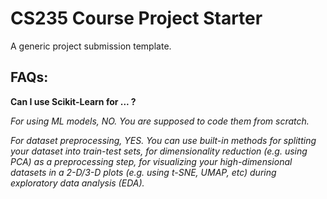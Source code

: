 # CS235 Course Project Starter

A generic project submission template.

## FAQs:
<b> Can I use Scikit-Learn for ... ? </b>

_For using ML models, NO. You are supposed to code them from scratch._ 

_For dataset preprocessing, YES. You can use built-in methods for splitting your dataset into train-test sets, for dimensionality reduction (e.g. using PCA) as a preprocessing step, for visualizing your high-dimensional datasets in a 2-D/3-D plots (e.g. using t-SNE, UMAP, etc) during exploratory data analysis (EDA)._ 